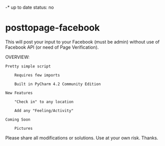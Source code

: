 -* up to date status: no
# posttopage-facebook
This will post your input to your Facebook (must be admin) without use of Facebook API (or need of Page Verification). 
 
 
OVERVIEW:
	
	Pretty simple script
	
		Requires few imports
	
		Built in PyCharm 4.2 Community Edition 
	
	New Features
	
		"Check in" to any location 
		
		Add any "Feeling/Activity" 
	
	Coming Soon
	
		Pictures 
	 	
 
Please share all modifications or solutions. Use at your own risk. Thanks.
